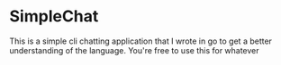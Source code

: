 # SimpleChat

This is a simple cli chatting application that I wrote in go to get a better understanding of the language. You're free to use this for whatever
